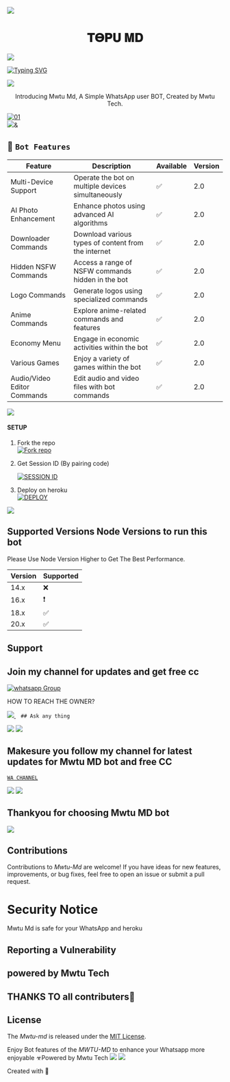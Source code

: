 <a><img src='https://telegra.ph/file/f7734019049f6985d41ef.jpg'/></a>
 <h1 align="center"> 𝚻𝚯𝚸𝐔 𝚳𝐃 </h1>


<a><img src='https://telegra.ph/file/f7734019049f6985d41ef.jpg'/></a>
      
[![Typing SVG](https://readme-typing-svg.herokuapp.com?font=Rockstar-ExtraBold&color=red&lines=Deploy+Mwtu-𝗠𝗗+bot+and+enjoy🥳😁)](https://git.io/typing-svg)

<a><img src='https://telegra.ph/file/f7734019049f6985d41ef.jpg'/></a>
 
<p align="center"> Introducing Mwtu Md, A Simple WhatsApp user BOT, Created by Mwtu Tech.
</p>

  <a href="https://telegra.ph/file/f7734019049f6985d41ef.jpg"><img src="https://telegra.ph/file/f7734019049f6985d41ef.jpg" alt="01" border="0" /></a>                     
<a><img src='https://telegra.ph/file/f7734019049f6985d41ef.jpg'/>&</a>
 ## 🚀 `Bot Features`
| Feature                          | Description                                             | Available    | Version    |
| ---------------------------------| ------------------------------------------------------- | ------------ | ---------- |
| Multi-Device Support             | Operate the bot on multiple devices simultaneously     | ✅           | 2.0        |
| AI Photo Enhancement             | Enhance photos using advanced AI algorithms            | ✅           | 2.0        |
| Downloader Commands              | Download various types of content from the internet     | ✅           | 2.0        |
| Hidden NSFW Commands             | Access a range of NSFW commands hidden in the bot       | ✅           | 2.0        |
| Logo Commands                    | Generate logos using specialized commands               | ✅           | 2.0        |
| Anime Commands                   | Explore anime-related commands and features              | ✅           | 2.0        |
| Economy Menu                     | Engage in economic activities within the bot            | ✅           | 2.0        |
| Various Games                    | Enjoy a variety of games within the bot                 | ✅           | 2.0        |
| Audio/Video Editor Commands      | Edit audio and video files with bot commands            | ✅           | 2.0        |



<a><img src='https://telegra.ph/file/f7734019049f6985d41ef.jpg'/></a>


#### SETUP

1. Fork the repo
    <br>
<a href='https://github.com/Mwtutech/Mwtu-md/fork' target="_blank"><img alt='Fork repo' src='https://img.shields.io/badge/Fork Repo-100000?style=for-the-badge&logo=scan&logoColor=white&labelColor=black&color=black'/></a>



2. Get Session ID (By pairing code)
   > 
     <a href='https://topu-scan-pair.onrender.com/pair' target="_blank"><img alt='SESSION ID' src='https://img.shields.io/badge/Session_id-100000?style=for-the-badge&logo=scan&logoColor=white&labelColor=black&color=black'/></a>


3. Deploy on heroku
    <br>
<a href='https://dashboard.heroku.com/new?template=https://github.com/Mwtutech/Mwtu-Md' target="_blank"><img alt='DEPLOY' src='https://img.shields.io/badge/DEPLOY-100000?style=for-the-badge&logo=scan&logoColor=white&labelColor=black&color=black'/></a>

<a><img src='https://i.imgur.com/LyHic3i.gif'/></a>

   
## Supported Versions Node Versions to run this bot

Please Use Node Version Higher to Get The Best Performance.

| Version | Supported          |
| ------- | ------------------ |
| 14.x   | :x: |
| 16.x   | ❗                |
| 18.x   | :white_check_mark: |
| 20.x   | ✅                |

## Support 
## Join my channel for updates and get free cc
<a href="https://whatsapp.com/channel/0029VaamqHTJP212NuXUc40F" target="_blank">
    <img alt="whatsapp Group" src="https://img.shields.io/badge/ Whatsapp Support Channel -25D366?style=for-the-badge&logo=whatsapp&logoColor=white" />
  </a>
</p>


HOW TO REACH THE OWNER? 
 
   
   <a href="https://wa.me+254716490732">
    <img src="https://img.shields.io/badge/WhatsApp-25D366?style=for-the-badge&logo=whatsapp&logoColor=white" />
  </a>&nbsp;&nbsp;
   <a

    ## Ask any thing
<a><img src='https://telegra.ph/file/f7734019049f6985d41ef.jpg'/></a>
<a><img src='https://telegra.ph/file/f7734019049f6985d41ef.jpg'/></a>



## Makesure you follow my channel for latest updates for Mwtu MD bot and free CC
 [`WA CHANNEL`]( https://whatsapp.com/channel/0029VaamqHTJP212NuXUc40F)



<a><img src='https://telegra.ph/file/f7734019049f6985d41ef.jpg'/></a>
<a><img src='https://telegra.ph/file/f7734019049f6985d41ef.jpg'/></a>
   
   
## Thankyou for choosing Mwtu MD bot 


<a><img src='https://telegra.ph/file/f7734019049f6985d41ef.jpg'/></a>

## Contributions


Contributions to *Mwtu-Md* are welcome! If you have ideas for new features, improvements, or bug fixes, feel free to open an issue or submit a pull request.

# Security Notice
Mwtu Md is safe for your WhatsApp and heroku

## Reporting a Vulnerability


## powered by Mwtu Tech


## THANKS TO all contributers🤝


## License


The *Mwtu-md* is released under the [MIT License](https://opensource.org/licenses/MIT).

Enjoy Bot features of the *MWTU-MD*  to enhance your Whatsapp more enjoyable
☣Powered by Mwtu Tech
<a><img src='https://telegra.ph/file/f7734019049f6985d41ef.jpg'/></a>
<a><img src='https://telegra.ph/file/f7734019049f6985d41ef.jpg'/></a>

Created with 🩶
